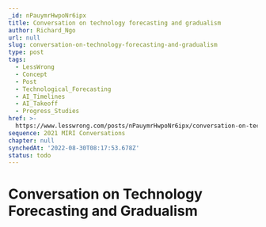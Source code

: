 ```yaml
---
_id: nPauymrHwpoNr6ipx
title: Conversation on technology forecasting and gradualism
author: Richard_Ngo
url: null
slug: conversation-on-technology-forecasting-and-gradualism
type: post
tags:
  - LessWrong
  - Concept
  - Post
  - Technological_Forecasting
  - AI_Timelines
  - AI_Takeoff
  - Progress_Studies
href: >-
  https://www.lesswrong.com/posts/nPauymrHwpoNr6ipx/conversation-on-technology-forecasting-and-gradualism
sequence: 2021 MIRI Conversations
chapter: null
synchedAt: '2022-08-30T08:17:53.678Z'
status: todo
---
```


# Conversation on Technology Forecasting and Gradualism
